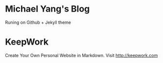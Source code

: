 # Michael Yang's Blog

Runing on Github + Jekyll theme

# KeepWork
Create Your Own Personal Website in Markdown. Visit http://keepwork.com 



